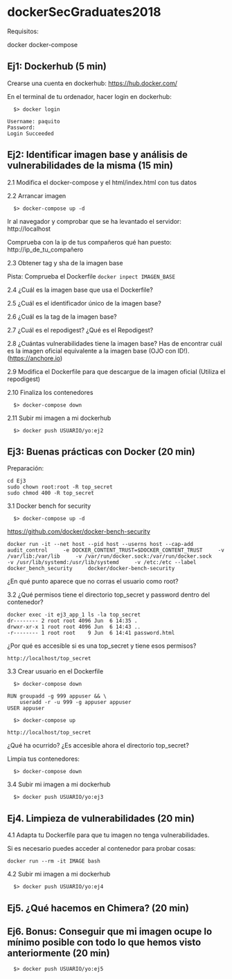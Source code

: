 # dockerSecGraduates2018

Requisitos:

docker
docker-compose

## Ej1: Dockerhub (5 min)

Crearse una cuenta en dockerhub: https://hub.docker.com/

En el terminal de tu ordenador, hacer login en dockerhub:

```
  $> docker login

Username: paquito
Password:
Login Succeeded

```

## Ej2: Identificar imagen base y análisis de vulnerabilidades de la misma (15 min)

2.1 Modifica el docker-compose y el html/index.html con tus datos

2.2 Arrancar imagen

```
  $> docker-compose up -d

```

Ir al navegador y comprobar que se ha levantado el servidor: http://localhost

Comprueba con la ip de tus compañeros qué han puesto: http://ip_de_tu_compañero

2.3 Obtener tag y sha de la imagen base

Pista: Comprueba el Dockerfile ``` docker inpect IMAGEN_BASE ```

2.4 ¿Cuál es la imagen base que usa el Dockerfile?

2.5 ¿Cuál es el identificador único de la imagen base?

2.6 ¿Cuál es la tag de la imagen base?

2.7 ¿Cuál es el repodigest? ¿Qué es el Repodigest?


2.8 ¿Cuántas vulnerabilidades tiene la imagen base? Has de encontrar cuál es la imagen oficial
equivalente a la imagen base (OJO con ID!). (https://anchore.io)

2.9 Modifica el Dockerfile para que descargue de la imagen oficial (Utiliza el repodigest)

2.10 Finaliza los contenedores

```
  $> docker-compose down

```

2.11 Subir mi imagen a mi dockerhub

```
  $> docker push USUARIO/yo:ej2

```

## Ej3: Buenas prácticas con Docker (20 min)

Preparación:


```
cd Ej3
sudo chown root:root -R top_secret
sudo chmod 400 -R top_secret
```

3.1 Docker bench for security

```
  $> docker-compose up -d

```

https://github.com/docker/docker-bench-security


```
docker run -it --net host --pid host --userns host --cap-add audit_control     -e DOCKER_CONTENT_TRUST=$DOCKER_CONTENT_TRUST     -v /var/lib:/var/lib     -v /var/run/docker.sock:/var/run/docker.sock     -v /usr/lib/systemd:/usr/lib/systemd     -v /etc:/etc --label docker_bench_security     docker/docker-bench-security
```

¿En qué punto aparece que no corras el usuario como root?

3.2 ¿Qué permisos tiene el directorio top_secret y password dentro del contenedor?
```
docker exec -it ej3_app_1 ls -la top_secret
dr-------- 2 root root 4096 Jun  6 14:35 .
drwxr-xr-x 1 root root 4096 Jun  6 14:43 ..
-r-------- 1 root root    9 Jun  6 14:41 password.html

```

¿Por qué es accesible si es una top_secret y tiene esos permisos?

```
http://localhost/top_secret
```

3.3 Crear usuario en el Dockerfile
```
  $> docker-compose down

```

```
RUN groupadd -g 999 appuser && \
    useradd -r -u 999 -g appuser appuser
USER appuser
```

```
  $> docker-compose up

```

```
http://localhost/top_secret
```

¿Qué ha ocurrido? ¿Es accesible ahora el directorio top_secret?

Limpia tus contenedores:

```
  $> docker-compose down

```

3.4 Subir mi imagen a mi dockerhub

```
  $> docker push USUARIO/yo:ej3

```

## Ej4. Limpieza de vulnerabilidades (20 min)

4.1 Adapta tu Dockerfile para que tu imagen no tenga vulnerabilidades.

Si es necesario puedes acceder al contenedor para probar cosas:

```
docker run --rm -it IMAGE bash
```

4.2 Subir mi imagen a mi dockerhub

```
  $> docker push USUARIO/yo:ej4

```


## Ej5. ¿Qué hacemos en Chimera? (20 min)

## Ej6. Bonus: Conseguir que mi imagen ocupe lo mínimo posible con todo lo que hemos visto anteriormente (20 min)


```
  $> docker push USUARIO/yo:ej5

```

